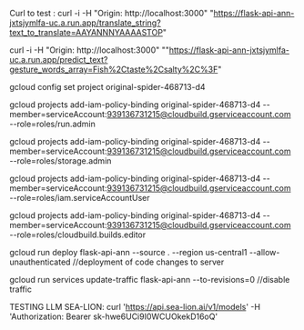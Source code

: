 Curl to test : 
curl -i -H "Origin: http://localhost:3000" "https://flask-api-ann-jxtsjymlfa-uc.a.run.app/translate_string?text_to_translate=AAYANNNYAAAASTOP"

curl -i -H "Origin: http://localhost:3000" ""https://flask-api-ann-jxtsjymlfa-uc.a.run.app/predict_text?gesture_words_array=Fish%2Ctaste%2Csalty%2C%3F"

gcloud config set project original-spider-468713-d4

gcloud projects add-iam-policy-binding original-spider-468713-d4 --member=serviceAccount:939136731215@cloudbuild.gserviceaccount.com --role=roles/run.admin

gcloud projects add-iam-policy-binding original-spider-468713-d4 --member=serviceAccount:939136731215@cloudbuild.gserviceaccount.com --role=roles/storage.admin

gcloud projects add-iam-policy-binding original-spider-468713-d4 --member=serviceAccount:939136731215@cloudbuild.gserviceaccount.com --role=roles/iam.serviceAccountUser

gcloud projects add-iam-policy-binding original-spider-468713-d4 --member=serviceAccount:939136731215@cloudbuild.gserviceaccount.com --role=roles/cloudbuild.builds.editor

gcloud run deploy flask-api-ann --source . --region us-central1 --allow-unauthenticated //deployment of code changes to server

gcloud run services update-traffic flask-api-ann --to-revisions=0 //disable traffic



TESTING LLM SEA-LION: curl 'https://api.sea-lion.ai/v1/models' -H 'Authorization: Bearer sk-hwe6UCi9I0WCUOkekD16oQ'


